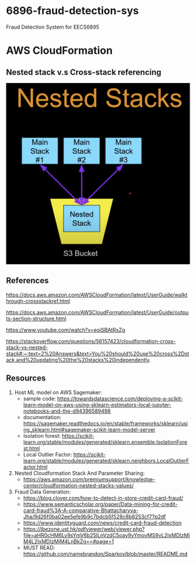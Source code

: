# 6896-fraud-detection-sys
Fraud Detection System for EECS6895

# AWS CloudFormation
## Nested stack v.s Cross-stack referencing
![Nested Stack](images/nested_stack.png)

## References
https://docs.aws.amazon.com/AWSCloudFormation/latest/UserGuide/walkthrough-crossstackref.html

https://docs.aws.amazon.com/AWSCloudFormation/latest/UserGuide/outputs-section-structure.html

https://www.youtube.com/watch?v=eoiSBAtRxZg

https://stackoverflow.com/questions/56157423/cloudformation-cross-stack-vs-nested-stack#:~:text=2%20Answers&text=You%20should%20use%20cross%2Dstack,and%20updating%20the%20stacks%20independently.

## Resources
1. Host ML model on AWS Sagemaker: 
    * sample code: https://towardsdatascience.com/deploying-a-scikit-learn-model-on-aws-using-sklearn-estimators-local-jupyter-notebooks-and-the-d94396589498 
    * documentation: https://sagemaker.readthedocs.io/en/stable/frameworks/sklearn/using_sklearn.html#sagemaker-scikit-learn-model-server
    * Isolation forest: https://scikit-learn.org/stable/modules/generated/sklearn.ensemble.IsolationForest.html 
    * Local Outlier Factor: https://scikit-learn.org/stable/modules/generated/sklearn.neighbors.LocalOutlierFactor.html
2. Nested Cloudformation Stack And Parameter Sharing:
    * https://aws.amazon.com/premiumsupport/knowledge-center/cloudformation-nested-stacks-values/
3. Fraud Data Generation: 
    * https://blog.clover.com/how-to-detect-in-store-credit-card-fraud/
    * https://www.semanticscholar.org/paper/Data-mining-for-credit-card-fraud%3A-A-comparative-Bhattacharyya-Jha/9d26f0ba02ee5efe9b9c7bdcb5f528c8b8253cf7?p2df
    * https://www.identityguard.com/news/credit-card-fraud-detection
    * https://lbezone.ust.hk/pdfviewer/web/viewer.php?file=aHR0cHM6Ly9sYmV6b25lLnVzdC5oay9vYmovMS9vL2IxMDIzMjM4L2IxMDIzMjM4LnBkZg==#page=1
    * MUST READ: https://github.com/namebrandon/Sparkov/blob/master/README.md
